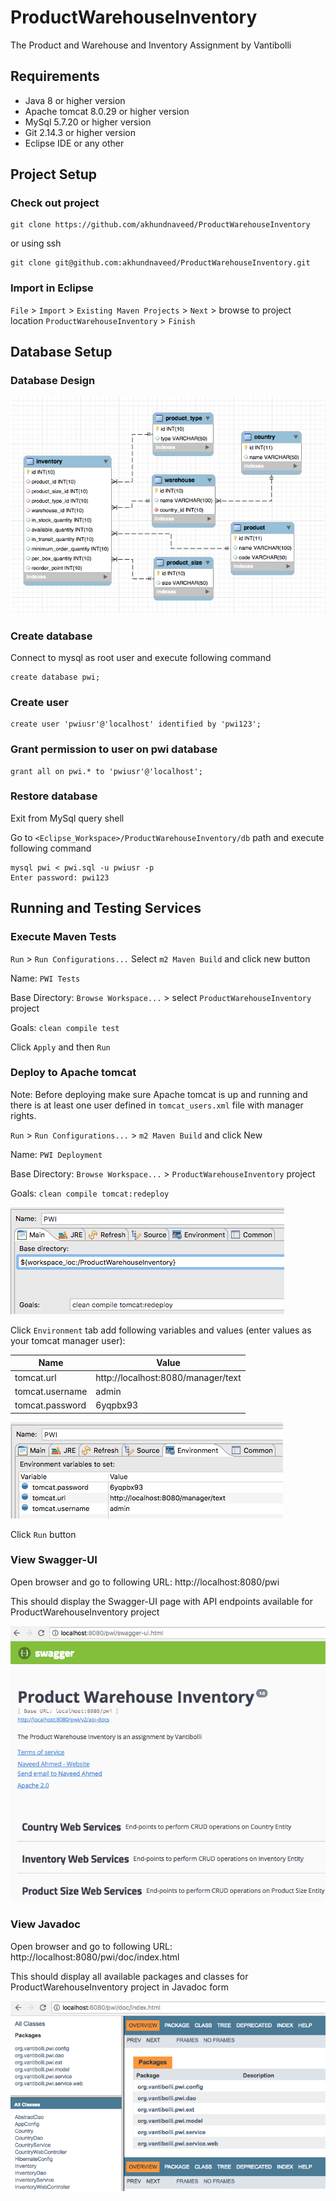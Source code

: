 # ProductWarehouseInventory
The Product and Warehouse and Inventory Assignment by Vantibolli

## Requirements
- Java 8 or higher version
- Apache tomcat 8.0.29 or higher version
- MySql 5.7.20 or higher version
- Git 2.14.3 or higher version
- Eclipse IDE or any other

## Project Setup
### Check out project
```
git clone https://github.com/akhundnaveed/ProductWarehouseInventory
```
or using ssh
```
git clone git@github.com:akhundnaveed/ProductWarehouseInventory.git
```
### Import in Eclipse
`File` > `Import` > `Existing Maven Projects` > `Next` > browse to project location `ProductWarehouseInventory` > `Finish`

## Database Setup

### Database Design
![PWI Database Design](https://github.com/akhundnaveed/ProductWarehouseInventory/blob/master/img/pwi_db.png)

### Create database
Connect to mysql as root user and execute following command
```
create database pwi;
```
### Create user
```
create user 'pwiusr'@'localhost' identified by 'pwi123';
```
### Grant permission to user on pwi database
```
grant all on pwi.* to 'pwiusr'@'localhost';
```
### Restore database
Exit from MySql query shell

Go to `<Eclipse_Workspace>/ProductWarehouseInventory/db` path and execute following command
```
mysql pwi < pwi.sql -u pwiusr -p
Enter password: pwi123
```

## Running and Testing Services
### Execute Maven Tests
`Run` > `Run Configurations...` Select `m2 Maven Build` and click new button

Name: `PWI Tests`

Base Directory: `Browse Workspace...` > select `ProductWarehouseInventory` project

Goals: `clean compile test`

Click `Apply` and then `Run`

### Deploy to Apache tomcat

Note: Before deploying make sure Apache tomcat is up and running and there is at least one user defined in `tomcat_users.xml` file with manager rights.

`Run` > `Run Configurations...` > `m2 Maven Build` and click New

Name: `PWI Deployment`

Base Directory: `Browse Workspace...` > `ProductWarehouseInventory` project

Goals: `clean compile tomcat:redeploy`

![maven deployment goals](https://github.com/akhundnaveed/ProductWarehouseInventory/blob/master/img/maven_deploy_goals.png)

Click `Environment` tab add following variables and values (enter values as your tomcat manager user):
 
 Name           | Value 
--------------- | ------------------------------ 
tomcat.url      | http://localhost:8080/manager/text 
tomcat.username | admin 
tomcat.password | 6yqpbx93

![maven tomcat parameters](https://github.com/akhundnaveed/ProductWarehouseInventory/blob/master/img/maven_tomcat_param.png)

Click `Run` button

### View Swagger-UI
Open browser and go to following URL: http://localhost:8080/pwi

This should display the Swagger-UI page with API endpoints available for ProductWarehouseInventory project

![PWI Swagger UI](https://github.com/akhundnaveed/ProductWarehouseInventory/blob/master/img/pwi_swagger_ui.png)

### View Javadoc
Open browser and go to following URL: http://localhost:8080/pwi/doc/index.html

This should display all available packages and classes for ProductWarehouseInventory project in Javadoc form

![PWI Java Documentation](https://github.com/akhundnaveed/ProductWarehouseInventory/blob/master/img/pwi_javadoc.png)
